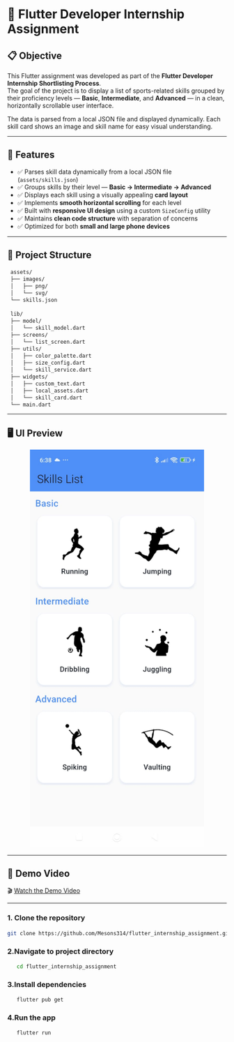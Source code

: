# 🏀 Flutter Developer Internship Assignment

## 📋 Objective
This Flutter assignment was developed as part of the **Flutter Developer Internship Shortlisting Process**.  
The goal of the project is to display a list of sports-related skills grouped by their proficiency levels — **Basic**, **Intermediate**, and **Advanced** — in a clean, horizontally scrollable user interface.

The data is parsed from a local JSON file and displayed dynamically. Each skill card shows an image and skill name for easy visual understanding.

---

## 🧠 Features
- ✅ Parses skill data dynamically from a local JSON file (`assets/skills.json`)
- ✅ Groups skills by their level — **Basic → Intermediate → Advanced**
- ✅ Displays each skill using a visually appealing **card layout**
- ✅ Implements **smooth horizontal scrolling** for each level
- ✅ Built with **responsive UI design** using a custom `SizeConfig` utility
- ✅ Maintains **clean code structure** with separation of concerns
- ✅ Optimized for both **small and large phone devices**

---

## 📂 Project Structure
```
 assets/
 ├── images/
 │   ├── png/
 │   └── svg/
 └── skills.json

 lib/
 ├── model/
 │   └── skill_model.dart
 ├── screens/
 │   └── list_screen.dart
 ├── utils/
 │   ├── color_palette.dart
 │   ├── size_config.dart
 │   └── skill_service.dart
 ├── widgets/
 │   ├── custom_text.dart
 │   ├── local_assets.dart
 │   └── skill_card.dart
 └── main.dart
 ```
---
##

## 🖥️ UI Preview
<p align="center">
  <img src="assets/images/png/Skills Level Screen .jpeg" alt="App UI" width="400"/>
</p>

---

## 🎥 Demo Video
🎬 [Watch the Demo Video](https://drive.google.com/drive/folders/1uB7YlP3XekbSCFrSBQCM-VgedemJQpHA?usp=drive_link)

---

### 1. Clone the repository
   ```bash
   git clone https://github.com/Mesons314/flutter_internship_assignment.git
```
### 2.Navigate to project directory
```bash
   cd flutter_internship_assignment 
```
### 3.Install dependencies
```bash
   flutter pub get
   ```
### 4.Run the app
```bash
   flutter run
```